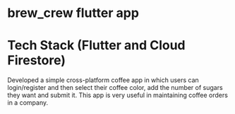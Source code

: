 # brew_crew flutter app

# Tech Stack (Flutter and Cloud Firestore)

Developed a simple cross-platform coffee app in which users can login/register and then select their coffee color, add the number of sugars they
want and submit it. This app is very useful in maintaining coffee orders in a company.

